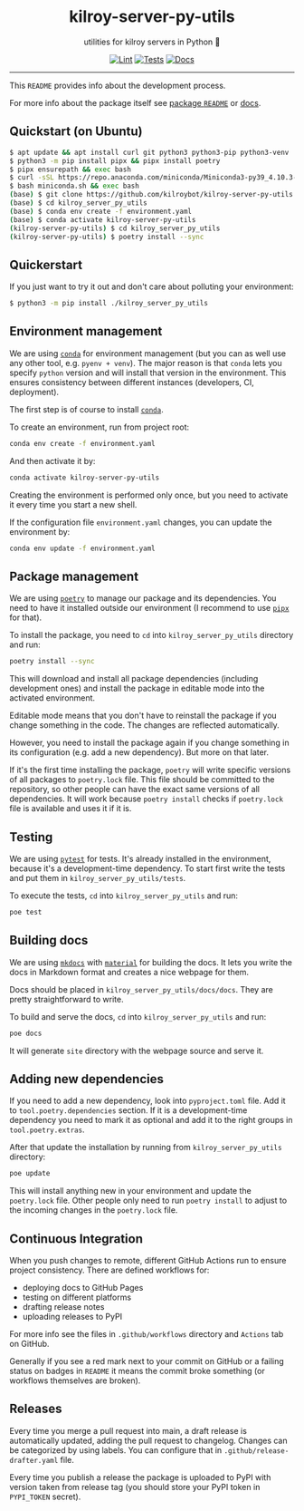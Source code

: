 <h1 align="center">kilroy-server-py-utils</h1>

<div align="center">

utilities for kilroy servers in Python 🔧

[![Lint](https://github.com/kilroybot/kilroy-server-py-utils/actions/workflows/lint.yaml/badge.svg)](https://github.com/kilroybot/kilroy-server-py-utils/actions/workflows/lint.yaml)
[![Tests](https://github.com/kilroybot/kilroy-server-py-utils/actions/workflows/test-multiplatform.yaml/badge.svg)](https://github.com/kilroybot/kilroy-server-py-utils/actions/workflows/test-multiplatform.yaml)
[![Docs](https://github.com/kilroybot/kilroy-server-py-utils/actions/workflows/docs.yaml/badge.svg)](https://github.com/kilroybot/kilroy-server-py-utils/actions/workflows/docs.yaml)

</div>

---

This `README` provides info about the development process.

For more info about the package itself see
[package `README`](kilroy_server_py_utils/README.md) or
[docs](https://kilroybot.github.io/kilroy-server-py-utils).

## Quickstart (on Ubuntu)

```sh
$ apt update && apt install curl git python3 python3-pip python3-venv
$ python3 -m pip install pipx && pipx install poetry
$ pipx ensurepath && exec bash
$ curl -sSL https://repo.anaconda.com/miniconda/Miniconda3-py39_4.10.3-Linux-x86_64.sh -o miniconda.sh
$ bash miniconda.sh && exec bash
(base) $ git clone https://github.com/kilroybot/kilroy-server-py-utils
(base) $ cd kilroy_server_py_utils
(base) $ conda env create -f environment.yaml
(base) $ conda activate kilroy-server-py-utils
(kilroy-server-py-utils) $ cd kilroy_server_py_utils
(kilroy-server-py-utils) $ poetry install --sync
```

## Quickerstart

If you just want to try it out and don't care about polluting your environment:

```sh
$ python3 -m pip install ./kilroy_server_py_utils
```

## Environment management

We are using [`conda`](https://conda.io) for environment management
(but you can as well use any other tool, e.g. `pyenv + venv`). The major reason
is that `conda` lets you specify `python` version and will install that version
in the environment. This ensures consistency between different instances
(developers, CI, deployment).

The first step is of course to install [`conda`](https://conda.io).

To create an environment, run from project root:

```sh
conda env create -f environment.yaml
```

And then activate it by:

```sh
conda activate kilroy-server-py-utils
```

Creating the environment is performed only once, but you need to activate it
every time you start a new shell.

If the configuration file `environment.yaml` changes, you can update the
environment by:

```sh
conda env update -f environment.yaml
```

## Package management

We are using [`poetry`](https://python-poetry.org) to manage our package and
its dependencies. You need to have it installed outside our environment
(I recommend to use [`pipx`](https://pipxproject.github.io/pipx) for that).

To install the package, you need to `cd`
into `kilroy_server_py_utils` directory and run:

```sh
poetry install --sync
```

This will download and install all package dependencies (including development
ones) and install the package in editable mode into the activated environment.

Editable mode means that you don't have to reinstall the package if you change
something in the code. The changes are reflected automatically.

However, you need to install the package again if you change something in its
configuration (e.g. add a new dependency). But more on that later.

If it's the first time installing the package, `poetry` will write specific
versions of all packages to `poetry.lock` file. This file should be committed
to the repository, so other people can have the exact same versions of all
dependencies. It will work because `poetry install` checks if `poetry.lock`
file is available and uses it if it is.

## Testing

We are using [`pytest`](https://pytest.org) for tests. It's already installed
in the environment, because it's a development-time dependency. To start first
write the tests and put them in `kilroy_server_py_utils/tests`.

To execute the tests, `cd` into `kilroy_server_py_utils` and run:

```sh
poe test
```

## Building docs

We are using [`mkdocs`](https://www.mkdocs.org)
with [`material`](https://squidfunk.github.io/mkdocs-material)
for building the docs. It lets you write the docs in Markdown format and
creates a nice webpage for them.

Docs should be placed in `kilroy_server_py_utils/docs/docs`. They
are pretty straightforward to write.

To build and serve the docs,
`cd` into `kilroy_server_py_utils` and run:

```sh
poe docs
```

It will generate `site` directory with the webpage source and serve it.

## Adding new dependencies

If you need to add a new dependency, look into `pyproject.toml` file. Add it
to `tool.poetry.dependencies` section. If it is a development-time dependency
you need to mark it as optional and add it to the right groups
in `tool.poetry.extras`.

After that update the installation by running
from `kilroy_server_py_utils` directory:

```sh
poe update
```

This will install anything new in your environment and update the `poetry.lock`
file. Other people only need to run `poetry install` to adjust to the incoming
changes in the `poetry.lock` file.

## Continuous Integration

When you push changes to remote, different GitHub Actions run to ensure project
consistency. There are defined workflows for:

- deploying docs to GitHub Pages
- testing on different platforms
- drafting release notes
- uploading releases to PyPI

For more info see the files in `.github/workflows` directory and `Actions` tab
on GitHub.

Generally if you see a red mark next to your commit on GitHub or a failing
status on badges in `README`
it means the commit broke something (or workflows themselves are broken).

## Releases

Every time you merge a pull request into main, a draft release is automatically
updated, adding the pull request to changelog. Changes can be categorized by
using labels. You can configure that in `.github/release-drafter.yaml` file.

Every time you publish a release the package is uploaded to PyPI 
with version taken from release tag 
(you should store your PyPI token in `PYPI_TOKEN` secret).
